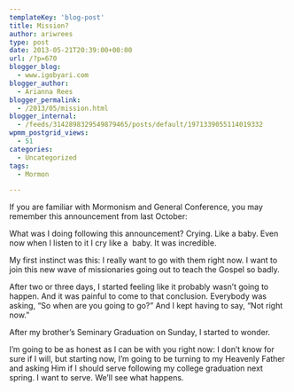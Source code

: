 ```yaml
---
templateKey: 'blog-post'
title: Mission?
author: ariwrees
type: post
date: 2013-05-21T20:39:00+00:00
url: /?p=670
blogger_blog:
  - www.igobyari.com
blogger_author:
  - Arianna Rees
blogger_permalink:
  - /2013/05/mission.html
blogger_internal:
  - /feeds/3142898329549879465/posts/default/1971339055114019332
wpmm_postgrid_views:
  - 51
categories:
  - Uncategorized
tags:
  - Mormon

---
```

If you are familiar with Mormonism and General Conference, you may remember this announcement from last October:

What was I doing following this announcement? Crying. Like a baby. Even now when I listen to it I cry like a  baby. It was incredible. 

My first instinct was this: I really want to go with them right now. I want to join this new wave of missionaries going out to teach the Gospel so badly. 

After two or three days, I started feeling like it probably wasn’t going to happen. And it was painful to come to that conclusion. Everybody was asking, “So when are you going to go?” And I kept having to say, “Not right now.” 

After my brother’s Seminary Graduation on Sunday, I started to wonder. 

I’m going to be as honest as I can be with you right now: I don’t know for sure if I will, but starting now, I’m going to be turning to my Heavenly Father and asking Him if I should serve following my college graduation next spring. I want to serve. We’ll see what happens.